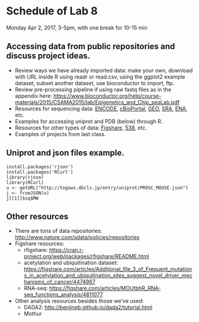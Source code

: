 # Schedule of Lab 8

Monday Apr 2, 2017, 3-5pm, with one break for 10-15 min

## Accessing data from public repositories and discuss project ideas.

- Review ways we have already imported data: make your own, download with URL inside R using readr or read.csv, using the ggplot2 example dataset, subset another dataset, use bioconductor to import, ftp.
- Review pre-processing pipeline if using raw fastq files as in the appendix here: https://www.bioconductor.org/help/course-materials/2015/CSAMA2015/lab/Epigenetics_and_Chip_seqLab.pdf
- Resources for sequencing data: [ENCODE](https://www.encodeproject.org/), [cBioPortal](http://www.cbioportal.org/), [GEO](https://www.ncbi.nlm.nih.gov/geo/), [SRA](https://www.ncbi.nlm.nih.gov/sra/?term=h3k27ac+histone+chip), [ENA](http://www.ebi.ac.uk/ena/data/search?query=h3k27ac+histone+chip), etc.
- Examples for accessing uniprot and PDB (below) through R.
- Resources for other types of data: [Figshare](https://figshare.com/browse), [538](https://github.com/fivethirtyeight), etc.
- Examples of projects from last class.


## Uniprot and json files example.

```
install.packages('rjson')
install.packages('RCurl')
library(rjson)
library(RCurl)
u <- getURL("http://togows.dbcls.jp/entry/uniprot/PROSC_MOUSE.json")
j <- fromJSON(u)
j[[1]]$sq$MW
```

## Other resources

- There are tons of data repositories: http://www.nature.com/sdata/policies/repositories
- Figshare resources: 
  - rfigshare: https://cran.r-project.org/web/packages/rfigshare/README.html
  - acetylation and ubiquitination dataset: https://figshare.com/articles/Additional_file_3_of_Frequent_mutations_in_acetylation_and_ubiquitination_sites_suggest_novel_driver_mechanisms_of_cancer/4474967
  - RNA-seq: https://figshare.com/articles/MOUtbhR_RNA-seq_functions_analysis/4811077
- Other analysis resources besides those we've used:
  - DADA2: http://benjjneb.github.io/dada2/tutorial.html
  - Mothur 



